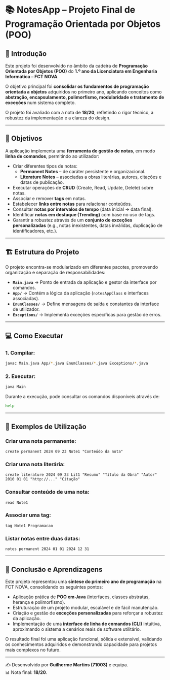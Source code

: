 # 📚 NotesApp – Projeto Final de Programação Orientada por Objetos (POO)

## 📖 Introdução
Este projeto foi desenvolvido no âmbito da cadeira de **Programação Orientada por Objetos (POO)** do **1.º ano da Licenciatura em Engenharia Informática – FCT NOVA**.  

O objetivo principal foi **consolidar os fundamentos de programação orientada a objetos** adquiridos no primeiro ano, aplicando conceitos como **abstração, encapsulamento, polimorfismo, modularidade e tratamento de exceções** num sistema completo.  

O projeto foi avaliado com a nota de **18/20**, refletindo o rigor técnico, a robustez da implementação e a clareza do design.

---

## 🎯 Objetivos
A aplicação implementa uma **ferramenta de gestão de notas**, em modo **linha de comandos**, permitindo ao utilizador:

- Criar diferentes tipos de notas:
  - **Permanent Notes** – de caráter persistente e organizacional.  
  - **Literature Notes** – associadas a obras literárias, autores, citações e datas de publicação.  
- Executar operações de **CRUD** (Create, Read, Update, Delete) sobre notas.  
- Associar e remover **tags** em notas.  
- Estabelecer **links entre notas** para relacionar conteúdos.  
- Consultar **notas por intervalos de tempo** (data inicial → data final).  
- Identificar **notas em destaque (Trending)** com base no uso de tags.  
- Garantir a robustez através de um **conjunto de exceções personalizadas** (e.g., notas inexistentes, datas inválidas, duplicação de identificadores, etc.).  

---

## 🏗️ Estrutura do Projeto
O projeto encontra-se modularizado em diferentes pacotes, promovendo organização e separação de responsabilidades:

- **`Main.java`** → Ponto de entrada da aplicação e gestor da interface por comandos.  
- **`App/`** → Contém a lógica da aplicação (`notesAppClass` e interfaces associadas).  
- **`EnumClasses/`** → Define mensagens de saída e constantes da interface de utilizador.  
- **`Exceptions/`** → Implementa exceções específicas para gestão de erros.  

---

## 💻 Como Executar
### 1. Compilar:
```bash
javac Main.java App/*.java EnumClasses/*.java Exceptions/*.java
```

### 2. Executar:
```bash
java Main
```

Durante a execução, pode consultar os comandos disponíveis através de:
```bash
help
```

---

## 📂 Exemplos de Utilização
### Criar uma nota permanente:
```
create permanent 2024 09 23 Note1 "Conteúdo da nota"
```

### Criar uma nota literária:
```
create literature 2024 09 23 Lit1 "Resumo" "Título da Obra" "Autor" 2010 01 01 "http://..." "Citação"
```

### Consultar conteúdo de uma nota:
```
read Note1
```

### Associar uma tag:
```
tag Note1 Programacao
```

### Listar notas entre duas datas:
```
notes permanent 2024 01 01 2024 12 31
```

---

## 📌 Conclusão e Aprendizagens
Este projeto representou uma **síntese do primeiro ano de programação** na FCT NOVA, consolidando os seguintes pontos:

- Aplicação prática de **POO em Java** (interfaces, classes abstratas, herança e polimorfismo).  
- Estruturação de um projeto modular, escalável e de fácil manutenção.  
- Criação e gestão de **exceções personalizadas** para reforçar a robustez da aplicação.  
- Implementação de uma **interface de linha de comandos (CLI)** intuitiva, aproximando o sistema a cenários reais de software utilitário.  

O resultado final foi uma aplicação funcional, sólida e extensível, validando os conhecimentos adquiridos e demonstrando capacidade para projetos mais complexos no futuro.

---

✍️ Desenvolvido por **Guilherme Martins (71003)** e equipa.  
📊 Nota final: **18/20**.  
